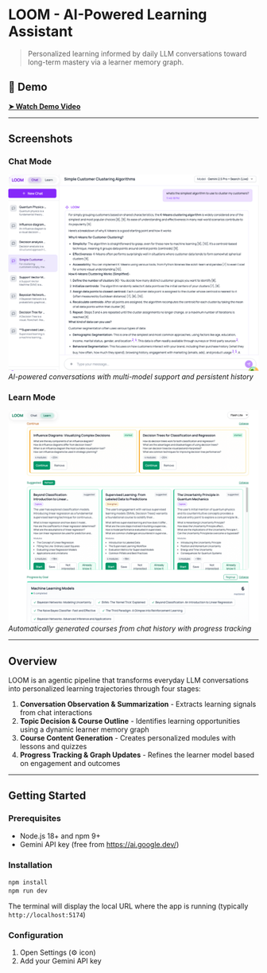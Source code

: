 # LOOM - AI-Powered Learning Assistant

> Personalized learning informed by daily LLM conversations toward long-term mastery via a learner memory graph.

## 🎥 Demo

**[➤ Watch Demo Video](https://youtu.be/RuLg0wHLd-k)**

---

## Screenshots

### Chat Mode
![Chat Interface](./screenshots/chat-mode.png)
*AI-powered conversations with multi-model support and persistent history*

### Learn Mode
![Learn Interface](./screenshots/learn-mode.png)
*Automatically generated courses from chat history with progress tracking*

---

## Overview

LOOM is an agentic pipeline that transforms everyday LLM conversations into personalized learning trajectories through four stages:

1. **Conversation Observation & Summarization** - Extracts learning signals from chat interactions
2. **Topic Decision & Course Outline** - Identifies learning opportunities using a dynamic learner memory graph
3. **Course Content Generation** - Creates personalized modules with lessons and quizzes
4. **Progress Tracking & Graph Updates** - Refines the learner model based on engagement and outcomes

---

## Getting Started

### Prerequisites
- Node.js 18+ and npm 9+
- Gemini API key (free from https://ai.google.dev/)

### Installation

```bash
npm install
npm run dev
```

The terminal will display the local URL where the app is running (typically `http://localhost:5174`)

### Configuration

1. Open Settings (⚙️ icon)
2. Add your Gemini API key

